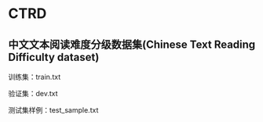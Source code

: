 # CTRD
## 中文文本阅读难度分级数据集(Chinese Text Reading Difficulty dataset)
训练集：train.txt

验证集：dev.txt

测试集样例：test_sample.txt
